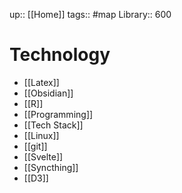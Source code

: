 up:: [[Home]]
tags:: #map 
Library:: 600

# Technology

-  [[Latex]]
-  [[Obsidian]]
-  [[R]]
-  [[Programming]]
-  [[Tech Stack]]
-  [[Linux]]
-  [[git]]
-  [[Svelte]]
-  [[Syncthing]]
- [[D3]]
